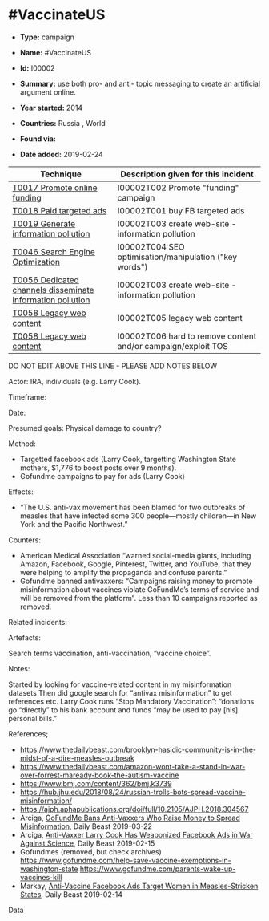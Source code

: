 # #VaccinateUS

* **Type:** campaign

* **Name:** #VaccinateUS

* **Id:** I00002

* **Summary:** use both pro- and anti- topic messaging to create an artificial argument online. 

* **Year started:** 2014

* **Countries:** Russia , World

* **Found via:** 

* **Date added:** 2019-02-24
 

| Technique | Description given for this incident |
| --------- | ------------------------- |
| [T0017 Promote online funding](../techniques/T0017.md) | I00002T002 Promote "funding" campaign |
| [T0018 Paid targeted ads](../techniques/T0018.md) | I00002T001 buy FB targeted ads |
| [T0019 Generate information pollution](../techniques/T0019.md) | I00002T003 create web-site - information pollution |
| [T0046 Search Engine Optimization](../techniques/T0046.md) | I00002T004 SEO optimisation/manipulation ("key words") |
| [T0056 Dedicated channels disseminate information pollution](../techniques/T0056.md) | I00002T003 create web-site - information pollution |
| [T0058 Legacy web content](../techniques/T0058.md) | I00002T005 legacy web content |
| [T0058 Legacy web content](../techniques/T0058.md) | I00002T006 hard to remove content and/or campaign/exploit TOS |


DO NOT EDIT ABOVE THIS LINE - PLEASE ADD NOTES BELOW

Actor: IRA, individuals (e.g. Larry Cook).

Timeframe: 

Date: 

Presumed goals:
Physical damage to country? 

Method: 

* Targetted facebook ads (Larry Cook, targetting Washington State mothers, $1,776 to boost posts over 9 months). 
* Gofundme campaigns to pay for ads (Larry Cook)

Effects:

* “The U.S. anti-vax movement has been blamed for two outbreaks of measles that have infected some 300 people—mostly children—in New York and the Pacific Northwest.”

Counters:

* American Medical Association “warned social-media giants, including Amazon, Facebook, Google, Pinterest, Twitter, and YouTube, that they were helping to amplify the propaganda and confuse parents.”
* Gofundme banned antivaxxers: “Campaigns raising money to promote misinformation about vaccines violate GoFundMe’s terms of service and will be removed from the platform”.  Less than 10 campaigns reported as removed.

Related incidents:

Artefacts:

Search terms vaccination, anti-vaccination, “vaccine choice”. 

Notes:

Started by looking for vaccine-related content in my misinformation datasets
Then did google search for “antivax misinformation” to get references etc. 
Larry Cook runs “Stop Mandatory Vaccination”: “donations go “directly” to his bank account and funds “may be used to pay [his] personal bills.”


References;

* https://www.thedailybeast.com/brooklyn-hasidic-community-is-in-the-midst-of-a-dire-measles-outbreak
* https://www.thedailybeast.com/amazon-wont-take-a-stand-in-war-over-forrest-maready-book-the-autism-vaccine
* https://www.bmj.com/content/362/bmj.k3739
* https://hub.jhu.edu/2018/08/24/russian-trolls-bots-spread-vaccine-misinformation/
* https://ajph.aphapublications.org/doi/full/10.2105/AJPH.2018.304567 
* Arciga, [GoFundMe Bans Anti-Vaxxers Who Raise Money to Spread Misinformation](https://www.thedailybeast.com/gofundme-bans-anti-vaxxers-who-raise-money-to-spread-misinformation), Daily Beast 2019-03-22
* Arciga, [Anti-Vaxxer Larry Cook Has Weaponized Facebook Ads in War Against Science](https://www.thedailybeast.com/anti-vaxxer-larry-cook-has-weaponized-facebook-ads-in-war-against-science), Daily Beast 2019-02-15
* Gofundmes (removed, but check archives) https://www.gofundme.com/help-save-vaccine-exemptions-in-washington-state https://www.gofundme.com/parents-wake-up-vaccines-kill 
* Markay, [Anti-Vaccine Facebook Ads Target Women in Measles-Stricken States](https://www.thedailybeast.com/anti-vaccine-facebook-ads-target-women-in-measles-stricken-states/), Daily Beast 2019-02-14

Data


